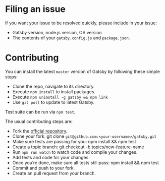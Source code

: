 # Filing an issue

If you want your issue to be resolved quickly, please include in your
issue:

* Gatsby version, node.js version, OS version
* The contents of your `gatsby.config.js` and `package.json`.

# Contributing
You can install the latest `master` version of Gatsby by following these
simple steps:

* Clone the repo, navigate to its directory.
* Execute `npm install` to install packages.
* Execute `npm uninstall -g gatsby && npm link`
* Use `git pull` to update to latest Gatsby.

Test suite can be run via `npm test`.

The usual contributing steps are:

* Fork the [official repository](https://github.com/gatsbyjs/gatsby).
* Clone your fork: git clone `git@github.com:<your-username>/gatsby.git`
* Make sure tests are passing for you: npm install && npm test
* Create a topic branch: git checkout -b topics/new-feature-name
* Run `npm run watch` to watch code and compile your changes.
* Add tests and code for your changes.
* Once you‘re done, make sure all tests still pass: npm install && npm test
* Commit and push to your fork.
* Create an pull request from your branch.
